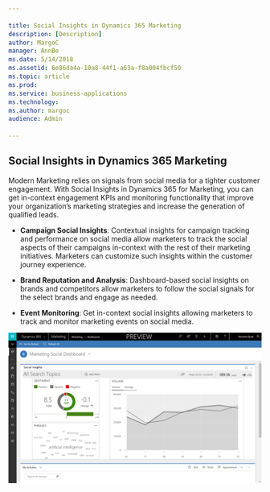 ```yaml
---

title: Social Insights in Dynamics 365 Marketing
description: [Description]
author: MargoC
manager: AnnBe
ms.date: 5/14/2018
ms.assetid: 6e86da4a-10a8-44f1-a63a-f8a004fbcf50
ms.topic: article
ms.prod: 
ms.service: business-applications
ms.technology: 
ms.author: margoc
audience: Admin

---
```

Social Insights in Dynamics 365 Marketing
-----------------------------------------



Modern Marketing relies on signals from social media for a tighter customer
engagement. With Social Insights in Dynamics 365 for Marketing, you can get
in-context engagement KPIs and monitoring functionality that improve your
organization’s marketing strategies and increase the generation of qualified
leads.

-   **Campaign Social Insights**: Contextual insights for campaign tracking and
    performance on social media allow marketers to track the social aspects of
    their campaigns in-context with the rest of their marketing initiatives.
    Marketers can customize such insights within the customer journey
    experience. 

-   **Brand Reputation and Analysis**: Dashboard-based social insights on brands
    and competitors allow marketers to follow the social signals for the select
    brands and engage as needed.

-   **Event Monitoring**: Get in-context social insights allowing marketers to
    track and monitor marketing events on social media.

![](media/social-insights-dynamics365-marketing-1.png "")
<!-- Picture 3 -->

